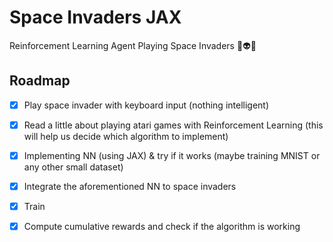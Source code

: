 # Space Invaders JAX

Reinforcement Learning Agent Playing Space Invaders 🚀👽👾

## Roadmap

- [x] Play space invader with keyboard input (nothing intelligent)
- [x] Read a little about playing atari games with Reinforcement Learning (this will help us decide which algorithm to implement)
- [x] Implementing NN (using JAX) & try if it works (maybe training MNIST or any other small dataset)
- [x] Integrate the aforementioned NN to space invaders
- [x] Train
- [x] Compute cumulative rewards and check if the algorithm is working

